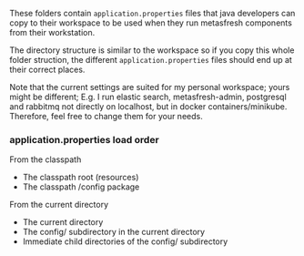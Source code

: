 These folders contain `application.properties` files that java developers can copy to their workspace to be used when they run metasfresh components from their workstation.

The directory structure is similar to the workspace so if you copy this whole folder struction, the different `application.properties` files should end up at their correct places.

Note that the current settings are suited for my personal workspace; yours might be different; E.g. I run elastic search, metasfresh-admin, postgresql and rabbitmq not directly on localhost, but in docker containers/minikube. 
Therefore, feel free to change them for your needs.

### application.properties load order
From the classpath
- The classpath root (resources)
- The classpath /config package

From the current directory
- The current directory
- The config/ subdirectory in the current directory
- Immediate child directories of the config/ subdirectory